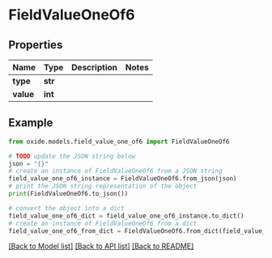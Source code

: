 # FieldValueOneOf6


## Properties

Name | Type | Description | Notes
------------ | ------------- | ------------- | -------------
**type** | **str** |  | 
**value** | **int** |  | 

## Example

```python
from oxide.models.field_value_one_of6 import FieldValueOneOf6

# TODO update the JSON string below
json = "{}"
# create an instance of FieldValueOneOf6 from a JSON string
field_value_one_of6_instance = FieldValueOneOf6.from_json(json)
# print the JSON string representation of the object
print(FieldValueOneOf6.to_json())

# convert the object into a dict
field_value_one_of6_dict = field_value_one_of6_instance.to_dict()
# create an instance of FieldValueOneOf6 from a dict
field_value_one_of6_from_dict = FieldValueOneOf6.from_dict(field_value_one_of6_dict)
```
[[Back to Model list]](../README.md#documentation-for-models) [[Back to API list]](../README.md#documentation-for-api-endpoints) [[Back to README]](../README.md)


